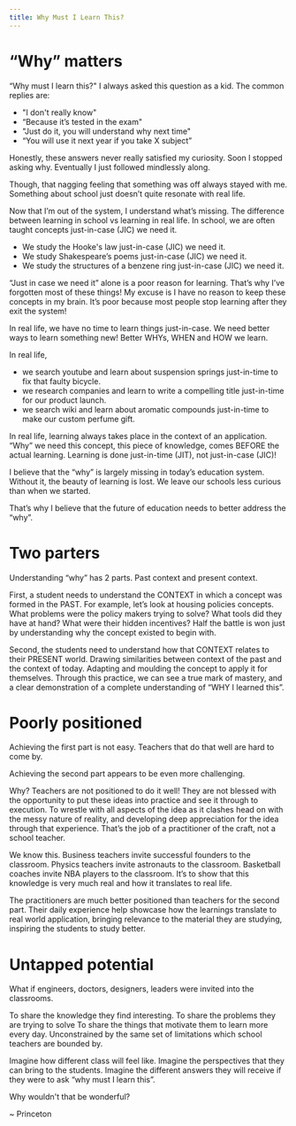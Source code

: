 ```yaml
---
title: Why Must I Learn This?
---
```


# “Why” matters

“Why must I learn this?"
I always asked this question as a kid. 
The common replies are:
- "I don't really know"
- “Because it’s tested in the exam"
- "Just do it, you will understand why next time"
- “You will use it next year if you take X subject”

Honestly, these answers never really satisfied my curiosity.
Soon I stopped asking why.
Eventually I just followed mindlessly along.

Though, that nagging feeling that something was off always stayed with me.
Something about school just doesn’t quite resonate with real life.

Now that I’m out of the system, I understand what’s missing.
The difference between learning in school vs learning in real life.
In school, we are often taught concepts just-in-case (JIC) we need it.
- We study the Hooke's law just-in-case (JIC) we need it.
- We study Shakespeare’s poems just-in-case (JIC) we need it.
- We study the structures of a benzene ring just-in-case (JIC) we need it.

“Just in case we need it” alone is a poor reason for learning.
That’s why I’ve forgotten most of these things!
My excuse is I have no reason to keep these concepts in my brain.
It’s poor because most people stop learning after they exit the system!

In real life, we have no time to learn things just-in-case.
We need better ways to learn something new!
Better WHYs, WHEN and HOW we learn.

In real life,
- we search youtube and learn about suspension springs just-in-time to fix that faulty bicycle.
- we research companies and learn to write a compelling title just-in-time for our product launch.
- we search wiki and learn about aromatic compounds just-in-time to make our custom perfume gift.

In real life, learning always takes place in the context of an application.
“Why” we need this concept, this piece of knowledge, comes BEFORE the actual learning.
Learning is done just-in-time (JIT), not just-in-case (JIC)!

I believe that the “why” is largely missing in today’s education system.
Without it, the beauty of learning is lost.
We leave our schools less curious than when we started.

That’s why I believe that the future of education needs to better address the “why”.


# Two parters

Understanding “why” has 2 parts.
Past context and present context.

First, a student needs to understand the CONTEXT in which a concept was formed in the PAST.
For example, let’s look at housing policies concepts.
What problems were the policy makers trying to solve?
What tools did they have at hand?
What were their hidden incentives?
Half the battle is won just by understanding why the concept existed to begin with.

Second, the students need to understand how that CONTEXT relates to their PRESENT world.
Drawing similarities between context of the past and the context of today.
Adapting and moulding the concept to apply it for themselves.
Through this practice, we can see a true mark of mastery, and a clear demonstration of a complete understanding of “WHY I learned this”.

# Poorly positioned

Achieving the first part is not easy.
Teachers that do that well are hard to come by.

Achieving the second part appears to be even more challenging.

Why?
Teachers are not positioned to do it well!
They are not blessed with the opportunity to put these ideas into practice and see it through to execution.
To wrestle with all aspects of the idea as it clashes head on with the messy nature of reality,
and developing deep appreciation for the idea through that experience.
That’s the job of a practitioner of the craft, not a school teacher.

We know this.
Business teachers invite successful founders to the classroom.
Physics teachers invite astronauts to the classroom.
Basketball coaches invite NBA players to the classroom.
It’s to show that this knowledge is very much real and how it translates to real life.

The practitioners are much better positioned than teachers for the second part.
Their daily experience help showcase how the learnings translate to real world application,
bringing relevance to the material they are studying,
inspiring the students to study better.


# Untapped potential

What if engineers, doctors, designers, leaders were invited into the classrooms.

To share the knowledge they find interesting.
To share the problems they are trying to solve
To share the things that motivate them to learn more every day.
Unconstrained by the same set of limitations which school teachers are bounded by.

Imagine how different class will feel like.
Imagine the perspectives that they can bring to the students.
Imagine the different answers they will receive if they were to ask “why must I learn this”.

Why wouldn't that be wonderful?

~ Princeton